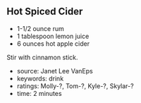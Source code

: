 Hot Spiced Cider
----------------

- 1-1/2 ounce rum
- 1 tablespoon lemon juice
- 6 ounces hot apple cider

Stir with cinnamon stick.

- source: Janet Lee VanEps
- keywords: drink
- ratings: Molly-?, Tom-?, Kyle-?, Skylar-?
- time: 2 minutes

